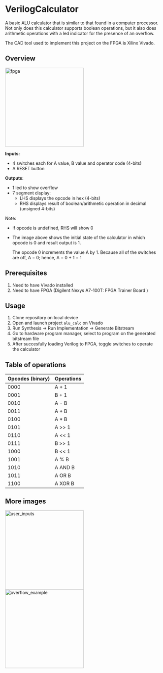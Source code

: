 # VerilogCalculator
A basic ALU calculator that is similar to that found in a computer processor. Not only does this calculator supports boolean operations, but it also does arithmetic operations with a led indicator for the presence of an overflow.

The CAD tool used to implement this project on the FPGA is Xilinx Vivado.

## Overview
<img width="255" alt="fpga" src="https://github.com/eburhansjah/VerilogCalculator/assets/130926828/3b06c06e-36b8-4444-ad7e-c2695a161d46">

**Inputs:**
- 4 switches each for A value, B value and operator code (4-bits)
- A RESET button

**Outputs:**
- 1 led to show overflow
- 7 segment display:
   - LHS displays the opcode in hex (4-bits)
   - RHS displays result of boolean/arithmetic operation in decimal (unsigned 4-bits)
     
Note: 
- If opcode is undefined, RHS will show 0
- The image above shows the initial state of the calculator in which opcode is 0 and result output is 1.

  The opcode 0 increments the value A by 1. Because all of the switches are off, A = 0; hence, A = 0 + 1 = 1

## Prerequisites
1) Need to have Vivado installed
2) Need to have FPGA (Digilent Nexys A7-100T: FPGA Trainer Board )

## Usage
1) Clone repository on local device
2) Open and launch project `alu_calc` on Vivado
3) Run Synthesis -> Run Implementation -> Generate Bitstream
4) Go to hardware program manager, select to program on the generated bitstream file
5) After succesfully loading Verilog to FPGA, toggle switches to operate the calculator

## **Table of operations**
| **Opcodes (binary)** | **Operations** |
| :---         |     :---     |
| 0000         | A + 1        | 
| 0001         | B + 1        | 
| 0010         | A - B        |
| 0011         | A + B        | 
| 0100         | A * B        |
| 0101         | A >> 1       |
| 0110         | A << 1       |
| 0111         | B >> 1       |
| 1000         | B << 1       |
| 1001         | A % B        |
| 1010         | A AND B      |
| 1011         | A OR B       |
| 1100         | A XOR B      |

## **More images**
<img width="255" alt="user_inputs" src="https://github.com/eburhansjah/VerilogCalculator/assets/130926828/b03f12e8-b6e8-4689-b586-0962b59bad72">


<img width="255" alt="overflow_example" src="https://github.com/eburhansjah/VerilogCalculator/assets/130926828/60c58265-638e-4141-85ff-b5433befc762">



